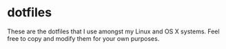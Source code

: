 # dotfiles

These are the dotfiles that I use amongst my Linux and OS X systems. Feel free to copy and modify them for your own purposes.

